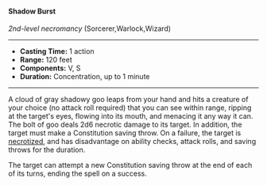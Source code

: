 #### Shadow Burst
*2nd-level necromancy* (Sorcerer,Warlock,Wizard)
___
- **Casting Time:** 1 action
- **Range:** 120 feet
- **Components:** V, S
- **Duration:** Concentration, up to 1 minute
---
A cloud of gray shadowy goo leaps from your hand and hits a creature of your choice (no attack roll required) that you can see within range, ripping at the target's eyes, flowing into its mouth, and menacing it any way it can. The bolt of goo deals 2d6 necrotic damage to its target. In addition, the target must make a Constitution saving throw. On a failure, the target is [necrotized](../../Conditions/Necrotized.md), and has disadvantage on ability checks, attack rolls, and saving throws for the duration.

The target can attempt a new Constitution saving throw at the end of each of its turns, ending the spell on a success.
